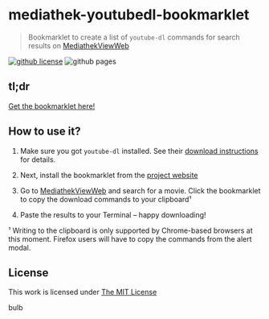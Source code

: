 # mediathek-youtubedl-bookmarklet

> Bookmarklet to create a list of `youtube-dl` commands for search results on [MediathekViewWeb](http://mediathekviewweb.de/)

[![github license](https://badgen.net/github/license/micromatch/micromatch)](ttps://opensource.org/licenses/MIT)
![github pages](https://github.com/idleberg/mediathek-youtubedl-bookmarklet/workflows/github%20pages/badge.svg)

## tl;dr

[Get the bookmarklet here!][website]

## How to use it?

1. Make sure you got `youtube-dl` installed. See their [download instructions](http://ytdl-org.github.io/youtube-dl/download.html) for details.

2. Next, install the bookmarklet from the [project website][website]

3. Go to [MediathekViewWeb](http://mediathekviewweb.de/) and search for a movie. Click the bookmarklet to copy the download commands to your clipboard¹

4. Paste the results to your Terminal – happy downloading!

¹ Writing to the clipboard is only supported by Chrome-based browsers at this moment. Firefox users will have to copy the commands from the alert modal.

## License

This work is licensed under [The MIT License](https://opensource.org/licenses/MIT)

[website]: https://idleberg.github.io/mediathek-youtubedl-bookmarklet/
bulb
